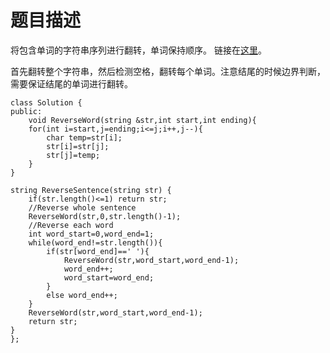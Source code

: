 # 题目描述
将包含单词的字符串序列进行翻转，单词保持顺序。 链接在[这里](https://www.nowcoder.com/practice/3194a4f4cf814f63919d0790578d51f3?tpId=13&tqId=11197&tPage=3&rp=3&ru=/ta/coding-interviews&qru=/ta/coding-interviews/question-ranking)。

首先翻转整个字符串，然后检测空格，翻转每个单词。注意结尾的时候边界判断，需要保证结尾的单词进行翻转。
```
class Solution {
public:
    void ReverseWord(string &str,int start,int ending){
    for(int i=start,j=ending;i<=j;i++,j--){
        char temp=str[i];
        str[i]=str[j];
        str[j]=temp;
    }
}

string ReverseSentence(string str) {
    if(str.length()<=1) return str;
    //Reverse whole sentence
    ReverseWord(str,0,str.length()-1);
    //Reverse each word
    int word_start=0,word_end=1;
    while(word_end!=str.length()){
        if(str[word_end]==' '){
            ReverseWord(str,word_start,word_end-1);
            word_end++;
            word_start=word_end;
        }
        else word_end++;
    }
    ReverseWord(str,word_start,word_end-1);
    return str;
}
};
```
